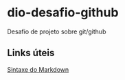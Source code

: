 # dio-desafio-github
Desafio de projeto sobre git/github
## Links úteis
[Sintaxe do Markdown](https://www.markdownguide.org/basic-syntax/)
